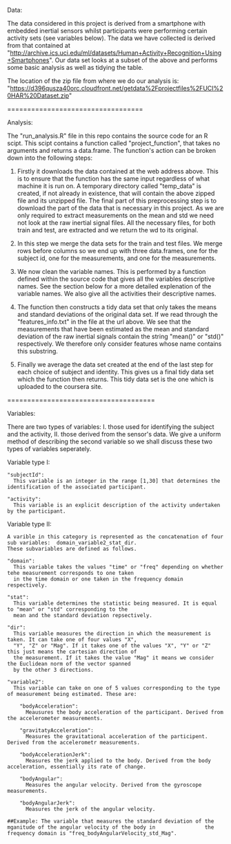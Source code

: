 
Data:

  The data considered in this project is derived from a smartphone with embedded inertial sensors whilst participants 
  were performing certain activity sets (see variables below). The data we have collected is derived from that 
  contained at "http://archive.ics.uci.edu/ml/datasets/Human+Activity+Recognition+Using+Smartphones". Our data set 
  looks at a subset of the above and performs some basic analysis as well as tidying the table. 
  
  The location of the zip file from where we do our analysis is:
  "https://d396qusza40orc.cloudfront.net/getdata%2Fprojectfiles%2FUCI%20HAR%20Dataset.zip"


==================================

Analysis:

  The "run_analysis.R" file in this repo contains the source code for an R scipt. This scipt contains a function
  called "project_function", that takes no arguments and returns a data.frame. The function's action can be 
  broken down into the following steps:
  
  1. Firstly it downloads the data contained at the web address above. This is to ensure that the function has the 
     same input regardless of what machine it is run on. A temporary directory called "temp_data" is created, if not 
     already in existence, that will contain the above zipped file and its unzipped file. The final part of this 
     preprocessing step is to download the part of the data that is necessary in this project. As we are only 
     required to extract measurements on the mean and std we need not look at the raw inertial signal files. All the
     necessary files, for both train and test, are extracted and we return the wd to its original.
     
  2. In this step we merge the data sets for the train and test files. We merge rows before columns so we end up
     with three data.frames, one for the subject id, one for the measurements, and one for the measurements.
     
  3. We now clean the variable names. This is performed by a function defined within the source code that gives all
     the variables descriptive names. See the section below for a more detailed explenation of the variable names.
     We also give all the activities their descriptive names.
     
  4. The function then constructs a tidy data set that only takes the means and standard deviations of the original
     data set. If we read through the "features_info.txt" in the file at the url above. We see that the measurements
     that have been estimated as the mean and standard deviation of the raw inertial signals contain the string
     "mean()" or "std()" respectively. We therefore only consider features whose name contains this substring.
     
  5. Finally we average the data set created at the end of the last step for each choice of subject and identity. 
     This gives us a final tidy data set which the function then returns. This tidy data set is the one which is
     uploaded to the coursera site.
     
     
=====================================

Variables:

  There are two types of variables: I. those used for identifying the subject and the activity, II. those derived
  from the sensor's data. We give a uniform method of describing the second variable so we shall discuss these
  two types of variables seperately.
  
  Variable type I:
  
    "subjectId":
      This variable is an integer in the range [1,30] that determines the identification of the associated participant.

    "activity":
      This variable is an explicit description of the activity undertaken by the participant.
      
  Variable type II:
  
    A varible in this category is represented as the concatenation of four sub variables:  domain_variable2_stat_dir.
    These subvariables are defined as follows.
    
    "domain":
      This variable takes the values "time" or "freq" depending on whether tehe measurement corresponds to one taken
      in the time domain or one taken in the frequency domain respectively.
      
    "stat":
      This variable determines the statistic being measured. It is equal to "mean" or "std" corresponding to the 
      mean and the standard deviation repsectively.
      
    "dir":
      This variable measures the direction in which the measurement is taken. It can take one of four values "X",
      "Y", "Z" or "Mag". If it takes one of the values "X", "Y" or "Z" this just means the cartesian direction of 
      the measurement. If it takes the value "Mag" it means we consider the Euclidean norm of the vector spanned
      by the other 3 directions.
      
    "variable2":
      This variable can take on one of 5 values corresponding to the type of measurement being estimated. These are:
        
        "bodyAcceleration":
          Meausures the body acceleration of the participant. Derived from the accelerometer measurements.

        "gravitatyAcceleration":
          Measures the gravitational acceleration of the participent. Derived from the accelerometr measurements.

        "bodyAccelerationJerk":
          Measures the jerk applied to the body. Derived from the body acceleration, essentially its rate of change.

        "bodyAngular":
          Measures the angular velocity. Derived from the gyroscope measurements.

        "bodyAngularJerk":
          Measures the jerk of the angular velocity.
          
    ##Example: The variable that measures the standard deviation of the mganitude of the angular velocity of the body in                the frequency domain is "freq_bodyAngularVelocity_std_Mag".
  
  
  
  
  
  
  
  
  
  
